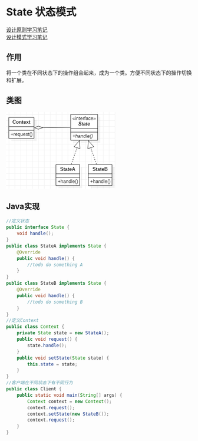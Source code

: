 # State 状态模式
[设计原则学习笔记](https://www.jianshu.com/p/f7f79adad32b)  
[设计模式学习笔记](https://www.jianshu.com/p/08bf9381697c)  
## 作用
将一个类在不同状态下的操作组合起来，成为一个类。方便不同状态下的操作切换和扩展。
## 类图
![状态模式类图](res/state_01.PNG)
## Java实现
```Java
//定义状态
public interface State {
    void handle();
}
public class StateA implements State {
    @Override
    public void handle() {
        //todo do something A
    }
}
public class StateB implements State {
    @Override
    public void handle() {
        //todo do something B
    }
}
//定义Context
public class Context {
    private State state = new StateA();
    public void request() {
        state.handle();
    }
    public void setState(State state) {
        this.state = state;
    }
}
//客户端在不同状态下有不同行为
public class Client {
    public static void main(String[] args) {
        Context context = new Context();
        context.request();
        context.setState(new StateB());
        context.request();
    }
}
```
